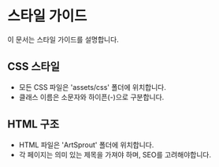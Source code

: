 # 스타일 가이드

이 문서는 스타일 가이드를 설명합니다.

## CSS 스타일
- 모든 CSS 파일은 'assets/css' 폴더에 위치합니다.
- 클래스 이름은 소문자와 하이픈(-)으로 구분합니다.

## HTML 구조
- HTML 파일은 'ArtSprout' 폴더에 위치합니다.
- 각 페이지는 의미 있는 제목을 가져야 하며, SEO를 고려해야합니다.
